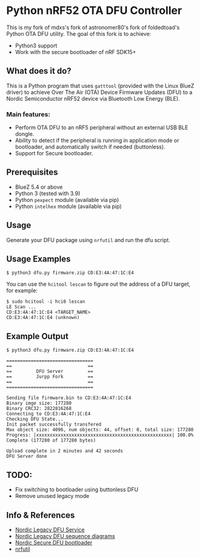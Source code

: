# Python nRF52 OTA DFU Controller

This is my fork of mdxs's fork of astronomer80's fork of foldedtoad's Python OTA DFU utility. 
The goal of this fork is to achieve:

* Python3 support
* Work with the secure bootloader of nRF SDK15+

## What does it do?

This is a Python program that uses `gatttool` (provided with the Linux BlueZ driver) to achieve Over The Air (OTA) Device Firmware Updates (DFU) to a Nordic Semiconductor nRF52 device via Bluetooth Low Energy (BLE).

### Main features:

* Perform OTA DFU to an nRF5 peripheral without an external USB BLE dongle.
* Ability to detect if the peripheral is running in application mode or bootloader, and automatically switch if needed (buttonless).
* Support for Secure bootloader.

## Prerequisites

* BlueZ 5.4 or above
* Python 3 (tested with 3.9)
* Python `pexpect` module (available via pip)
* Python `intelhex` module (available via pip)

## Usage

Generate your DFU package using `nrfutil` and run the dfu script.

## Usage Examples

    $ python3 dfu.py firmware.zip CD:E3:4A:47:1C:E4

You can use the `hcitool lescan` to figure out the address of a DFU target, for example:

    $ sudo hcitool -i hci0 lescan
    LE Scan ...
    CD:E3:4A:47:1C:E4 <TARGET_NAME>
    CD:E3:4A:47:1C:E4 (unknown)


## Example Output

    $ python3 dfu.py firmware.zip CD:E3:4A:47:1C:E4

    ================================
    ==                            ==
    ==         DFU Server         ==
    ==         Jurpp Fork         ==
    ==                            ==
    ================================

    Sending file firmware.bin to CD:E3:4A:47:1C:E4
    Binary imge size: 177280
    Binary CRC32: 2822816268
    Connecting to CD:E3:4A:47:1C:E4
    Checking DFU State...
    Init packet successfully transfered
    Max object size: 4096, num objects: 44, offset: 0, total size: 177280
    Progress: |xxxxxxxxxxxxxxxxxxxxxxxxxxxxxxxxxxxxxxxxxxxxxxxxxx| 100.0% Complete (177280 of 177280 bytes)

    Upload complete in 2 minutes and 42 seconds
    DFU Server done

## TODO:

* Fix switching to bootloader using buttonless DFU
* Remove unused legacy mode


## Info & References

* [Nordic Legacy DFU Service](http://infocenter.nordicsemi.com/topic/com.nordic.infocenter.sdk5.v11.0.0/bledfu_transport_bleservice.html?cp=4_0_3_4_3_1_4_1)
* [Nordic Legacy DFU sequence diagrams](http://infocenter.nordicsemi.com/topic/com.nordic.infocenter.sdk5.v11.0.0/bledfu_transport_bleprofile.html?cp=4_0_3_4_3_1_4_0_1_6#ota_profile_pkt_rcpt_notif)
* [Nordic Secure DFU bootloader](http://infocenter.nordicsemi.com/topic/com.nordic.infocenter.sdk5.v12.2.0/lib_dfu_transport_ble.html?cp=4_0_1_3_5_2_2)
* [nrfutil](https://github.com/NordicSemiconductor/pc-nrfutil)
